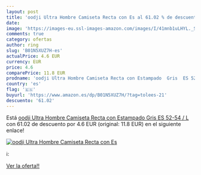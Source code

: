 ```yaml
---
layout: post
title: 'oodji Ultra Hombre Camiseta Recta con Es al 61.02 % de descuento'
date: 
image: 'https://images-eu.ssl-images-amazon.com/images/I/41mnb1uLHYL._SL200_.jpg'
comments: true
category: ofertas
author: ring
slug: 'B01N5XUZ7H-es'
actualPrice: 4.6 EUR
currency: EUR
price: 4.6
comparePrice: 11.8 EUR
prodname: 'oodji Ultra Hombre Camiseta Recta con Estampado  Gris  ES 52-54 / L'
country: 'es'
flag: '🇪🇸'
buyurl: 'https://www.amazon.es/dp/B01N5XUZ7H/?tag=tolees-21'
descuento: '61.02'
---
```


Está [oodji Ultra Hombre Camiseta Recta con Estampado  Gris  ES 52-54 / L](https://www.amazon.es/dp/B01N5XUZ7H/?tag=tolees-21) con 61.02 de descuento por 4.6 EUR (original: 11.8 EUR) en el siguiente enlace!

[![oodji Ultra Hombre Camiseta Recta con Es](https://images-eu.ssl-images-amazon.com/images/I/41mnb1uLHYL._SL200_.jpg)](https://www.amazon.es/dp/B01N5XUZ7H/?tag=tolees-21)

ℹ️:


[Ver la oferta!!](https://www.amazon.es/dp/B01N5XUZ7H/?tag=tolees-21)
